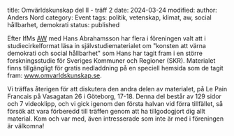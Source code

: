 title: Omvärldskunskap del II - träff 2
date: 2024-03-24
modified:
author: Anders Nord
category: Event
tags: politik, vetenskap, klimat, aw, social hållbarhet, demokrati
status: published

Efter IfMs [AW](/posts/event-aw-2023-12-06) med Hans Abrahamsson har flera
i föreningen valt att i studiecirkelformat läsa in självstudiematerialet om "konsten
att värna demokrati och social hållbarhet" som Hans har tagit fram i en större
forskningsstudie för Sveriges Kommuner och Regioner (SKR). Materialet finns tillgängligt
för gratis nedladdning på en speciell hemsida som de tagit fram:
<a href="https://www.omvarldskunskap.se" target="_blank">www.omvarldskunskap.se</a>.

Vi träffas återigen för att diskutera den andra delen av materialet, på Le Pain
Francais på Vasagatan 26 i Göteborg, 17-18.
Denna del består av 129 sidor och 7 videoklipp, och vi gick igenom den första halvan
vid förra tillfället, så försök att vara förberedd till träffen genom att ha
tillgodogjort dig allt material.
Kom och var med, även intresserade som inte är med i föreningen är välkomna!
